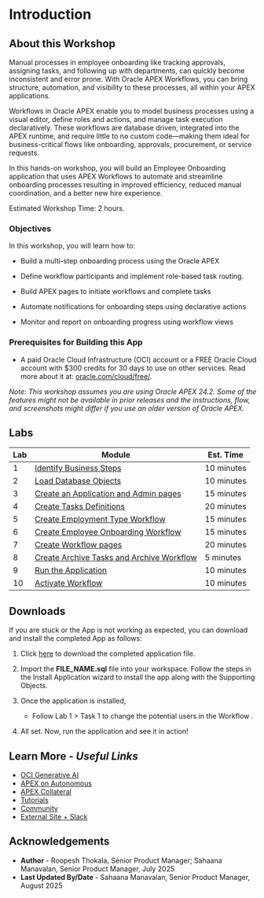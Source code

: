 # Introduction

## About this Workshop

Manual processes in employee onboarding like tracking approvals, assigning tasks, and following up with departments, can quickly become inconsistent and error prone. With Oracle APEX Workflows, you can bring structure, automation, and visibility to these processes, all within your APEX applications.

Workflows in Oracle APEX enable you to model business processes using a visual editor, define roles and actions, and manage task execution declaratively. These workflows are database driven, integrated into the APEX runtime, and require little to no custom code—making them ideal for business-critical flows like onboarding, approvals, procurement, or service requests.

In this hands-on workshop, you will build an Employee Onboarding application that uses APEX Workflows to automate and streamline onboarding processes resulting in improved efficiency, reduced manual coordination, and a better new hire experience.

Estimated Workshop Time: 2 hours.

### Objectives

In this workshop, you will learn how to:

- Build a multi-step onboarding process using the Oracle APEX

- Define workflow participants and implement role-based task routing.

- Build APEX pages to initiate workflows and complete tasks

- Automate notifications for onboarding steps using declarative actions

- Monitor and report on onboarding progress using workflow views

### Prerequisites for Building this App

- A paid Oracle Cloud Infrastructure (OCI) account or a FREE Oracle Cloud account with $300 credits for 30 days to use on other services. Read more about it at: [oracle.com/cloud/free/](https://www.oracle.com/cloud/free/).

*Note: This workshop assumes you are using Oracle APEX 24.2. Some of the features might not be available in prior releases and the instructions, flow, and screenshots might differ if you use an older version of Oracle APEX.*

## Labs

| Lab |  Module | Est. Time |
| --- | --- | --- |
| 1 | [Identify Business Steps](?lab=1-identify-business-steps) | 10 minutes |
| 2 | [Load Database Objects](?lab=2-data-load) | 10 minutes |
| 3 | [Create an Application and Admin pages](?lab=3-create-app) | 15 minutes |
| 4 | [Create Tasks Definitions](?lab=4-create-tasks) | 20 minutes |
| 5 | [Create Employment Type Workflow](?lab=5-create-emp-type-wf) | 15 minutes |
| 6 | [Create Employee Onboarding Workflow](?lab=6-create-empon-wf) | 15 minutes |
| 7 | [Create Workflow pages](?lab=7-create-workflow-pages) | 20 minutes |
| 8 | [Create Archive Tasks and Archive Workflow](?lab=8-archived-tasks) | 5 minutes |
| 9 | [Run the Application](?lab=9-running-the-app) | 10 minutes |
| 10 | [Activate Workflow](?lab=10-activate-workflow) | 10 minutes |

## Downloads

If you are stuck or the App is not working as expected, you can download and install the completed App as follows:

1. Click [here](LINK) to download the completed application file.

2. Import the **FILE_NAME.sql** file into your workspace. Follow the steps in the Install Application wizard to install the app along with the Supporting Objects.

3. Once the application is installed,
    - Follow Lab 1 > Task 1 to change the potential users in the Workflow .

4. All set. Now, run the application and see it in action!

## Learn More - *Useful Links*

- [OCI Generative AI](https://www.oracle.com/artificial-intelligence/generative-ai/large-language-models/)
- [APEX on Autonomous](https://apex.oracle.com/autonomous)
- [APEX Collateral](https://www.oracle.com/database/technologies/appdev/apex/collateral.html)
- [Tutorials](https://apex.oracle.com/en/learn/tutorials)
- [Community](https://apex.oracle.com/community)
- [External Site + Slack](http://apex.world)

## Acknowledgements

- **Author** - Roopesh Thokala, Senior Product Manager; Sahaana Manavalan, Senior Product Manager, July 2025
- **Last Updated By/Date** - Sahaana Manavalan, Senior Product Manager, August 2025
